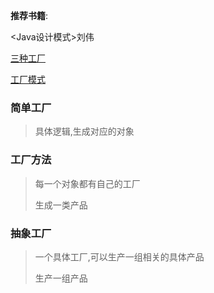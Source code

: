 **推荐书籍**:

<Java设计模式>刘伟

[三种工厂](https://www.jianshu.com/p/70f7fd47f2e2)

[工厂模式](https://www.jianshu.com/p/d951ac56136e)

### 简单工厂

>具体逻辑,生成对应的对象
>
>

### 工厂方法

>每一个对象都有自己的工厂
>
>生成一类产品

### 抽象工厂

>一个具体工厂,可以生产一组相关的具体产品
>
>生产一组产品

```

```

